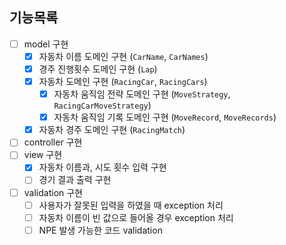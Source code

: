 ## 기능목록
- [ ] model 구현
  - [x] 자동차 이름 도메인 구현 (`CarName`, `CarNames`)
  - [x] 경주 진행횟수 도메인 구현 (`Lap`)
  - [x] 자동차 도메인 구현 (`RacingCar`, `RacingCars`)
    - [x] 자동차 움직임 전략 도메인 구현 (`MoveStrategy`, `RacingCarMoveStrategy`)
    - [x] 자동차 움직임 기록 도메인 구현 (`MoveRecord`, `MoveRecords`) 
  - [x] 자동차 경주 도메인 구현 (`RacingMatch`)
- [ ] controller 구현
- [ ] view 구현
  - [x] 자동차 이름과, 시도 횟수 입력 구현
  - [ ] 경기 결과 출력 구현
- [ ] validation 구현
  - [ ] 사용자가 잘못된 입력을 하였을 때 exception 처리
  - [ ] 자동차 이름이 빈 값으로 들어올 경우 exception 처리
  - [ ] NPE 발생 가능한 코드 validation

